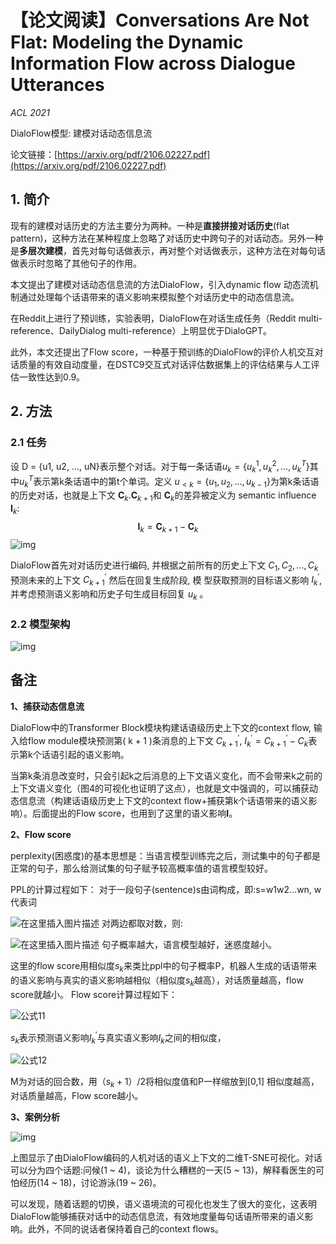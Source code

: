 # 【论文阅读】Conversations Are Not Flat: Modeling the Dynamic Information Flow across Dialogue Utterances

*ACL 2021*

DialoFlow模型: 建模对话动态信息流

论文链接：[https://arxiv.org/pdf/2106.02227.pdf](https://arxiv.org/pdf/2106.02227.pdf)

## 1. 简介

现有的建模对话历史的方法主要分为两种。一种是**直接拼接对话历史**(flat pattern)，这种方法在某种程度上忽略了对话历史中跨句子的对话动态。另外一种是**多层次建模**，首先对每句话做表示，再对整个对话做表示，这种方法在对每句话做表示时忽略了其他句子的作用。

本文提出了建模对话动态信息流的方法DialoFlow，引入dynamic flow 动态流机制通过处理每个话语带来的语义影响来模拟整个对话历史中的动态信息流。

在Reddit上进行了预训练，实验表明，DialoFlow在对话生成任务（Reddit multi-reference、DailyDialog multi-reference）上明显优于DialoGPT。

此外，本文还提出了Flow score，一种基于预训练的DialoFlow的评价人机交互对话质量的有效自动度量，在DSTC9交互式对话评估数据集上的评估结果与人工评估一致性达到0.9。

## 2. 方法

### 2.1 任务

设 D = {u1, u2, ..., uN}表示整个对话。对于每一条话语$u_{k}=\left\{u_{k}^{1}, u_{k}^{2}, \ldots, u_{k}^{T}\right\}$​​​其中$u_{k}^{T}$​​​表示第k条话语中的第t个单词。定义 $u_{<k}=\left\{u_{1}, u_{2}, \ldots, u_{k-1}\right\}$​​​ 为第k条话语的历史对话，也就是上下文​​  $\mathbf{C}_{k} .$​​​  $\mathbf{C}_{k+1}$​​​ 和 $\mathbf{C}_{k}$​​​ 的差异被定义为 semantic influence $\mathbf{I}_{k}$:
$$
\mathbf{I}_{k}=\mathbf{C}_{k+1}-\mathbf{C}_{k}
$$
![img](https://gitee.com/cao-hu/pictures/raw/master/img/WV[IDDZBC_Y8_U2%SHZ2VGM.png)

DialoFlow首先对对话历史进行编码, 并根据之前所有的历史上下文 $C_{1}, C_{2}, \ldots, C_{k}$ 预测未来的上下文 $C_{k+1}^{\prime}$ 然后在回复生成阶段, 模 型获取预测的目标语义影响 $I_{k}^{\prime}$, 并考虑预测语义影响和历史子句生成目标回复 $u_{k}$ 。

### 2.2 模型架构

![img](https://gitee.com/cao-hu/pictures/raw/master/img/0WD(6YHCPBL%7DGF)2XY9$R%60S.png)

## 备注

**1、捕获动态信息流**

DialoFlow中的Transformer Block模块构建话语级历史上下文的context flow, 输入给flow module模块预测第( $\mathrm{k}+1$ )条消息的上下文 $C_{k+1}^{\prime}$, $I_{k}^{\prime}=C_{k+1}^{\prime}-C_{k}$​ 表示第k个话语引起的语义影响。

当第k条消息改变时，只会引起k之后消息的上下文语义变化，而不会带来k之前的上下文语义变化（图4的可视化也证明了这点），也就是文中强调的，可以捕获动态信息流（构建话语级历史上下文的context flow+捕获第k个话语带来的语义影响）。后面提出的Flow score，也用到了这里的语义影响**I**。

**2、Flow score**

perplexity(困惑度)的基本思想是：当语言模型训练完之后，测试集中的句子都是正常的句子，那么给测试集的句子赋予较高概率值的语言模型较好。

PPL的计算过程如下：
对于一段句子(sentence)s由词构成，即:s=w1w2…wn, w代表词

![在这里插入图片描述](https://img-blog.csdnimg.cn/20210609112811718.png)
对两边都取对数，则:

![在这里插入图片描述](https://img-blog.csdnimg.cn/20210609112909754.png)
句子概率越大，语言模型越好，迷惑度越小。

这里的flow score用相似度$s_{k}$来类比ppl中的句子概率P，机器人生成的话语带来的语义影响与真实的语义影响越相似（相似度$s_{k}$越高），对话质量越高，flow score就越小。
Flow score计算过程如下：

![公式11](https://img-blog.csdnimg.cn/20210609094953777.png)

$s_{k}$表示预测语义影响$I_{k}^{\prime}$与真实语义影响$I_{k}$​之间的相似度，

![公式12](https://img-blog.csdnimg.cn/20210609095055342.png)

M为对话的回合数，用$（s_{k}+1） / 2$​​将相似度值和P一样缩放到[0,1]
相似度越高，对话质量越高，Flow score越小。

**3、案例分析**

![img](https://gitee.com/cao-hu/pictures/raw/master/img/X5(5HI)SKI4TQWRJX2FZ%7B0C.png)

上图显示了由DialoFlow编码的人机对话的语义上下文的二维T-SNE可视化。对话可以分为四个话题:问候(1 ~ 4)，谈论为什么糟糕的一天(5 ~ 13)，解释看医生的可怕经历(14 ~ 18)，讨论游泳(19 ~ 26)。

可以发现，随着话题的切换，语义语境流的可视化也发生了很大的变化，这表明DialoFlow能够捕获对话中的动态信息流，有效地度量每句话语所带来的语义影响。此外，不同的说话者保持着自己的context flows。
